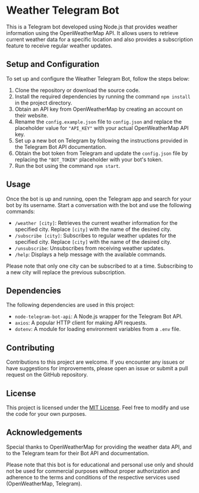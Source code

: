 # Weather Telegram Bot

This is a Telegram bot developed using Node.js that provides weather information using the OpenWeatherMap API. It allows users to retrieve current weather data for a specific location and also provides a subscription feature to receive regular weather updates.

## Setup and Configuration

To set up and configure the Weather Telegram Bot, follow the steps below:

1. Clone the repository or download the source code.
2. Install the required dependencies by running the command `npm install` in the project directory.
3. Obtain an API key from OpenWeatherMap by creating an account on their website.
4. Rename the `config.example.json` file to `config.json` and replace the placeholder value for `"API_KEY"` with your actual OpenWeatherMap API key.
5. Set up a new bot on Telegram by following the instructions provided in the Telegram Bot API documentation.
6. Obtain the bot token from Telegram and update the `config.json` file by replacing the `"BOT_TOKEN"` placeholder with your bot's token.
7. Run the bot using the command `npm start`.

## Usage

Once the bot is up and running, open the Telegram app and search for your bot by its username. Start a conversation with the bot and use the following commands:

- `/weather [city]`: Retrieves the current weather information for the specified city. Replace `[city]` with the name of the desired city.
- `/subscribe [city]`: Subscribes to regular weather updates for the specified city. Replace `[city]` with the name of the desired city.
- `/unsubscribe`: Unsubscribes from receiving weather updates.
- `/help`: Displays a help message with the available commands.

Please note that only one city can be subscribed to at a time. Subscribing to a new city will replace the previous subscription.

## Dependencies

The following dependencies are used in this project:

- `node-telegram-bot-api`: A Node.js wrapper for the Telegram Bot API.
- `axios`: A popular HTTP client for making API requests.
- `dotenv`: A module for loading environment variables from a `.env` file.

## Contributing

Contributions to this project are welcome. If you encounter any issues or have suggestions for improvements, please open an issue or submit a pull request on the GitHub repository.

## License

This project is licensed under the [MIT License](LICENSE). Feel free to modify and use the code for your own purposes.

## Acknowledgements

Special thanks to OpenWeatherMap for providing the weather data API, and to the Telegram team for their Bot API and documentation.

Please note that this bot is for educational and personal use only and should not be used for commercial purposes without proper authorization and adherence to the terms and conditions of the respective services used (OpenWeatherMap, Telegram).
